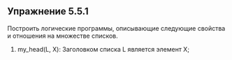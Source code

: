 ## Упражнение 5.5.1
Построить логические программы, описывающие следующие свойства и
отношения на множестве списков.

1. my_head(L, X): Заголовком списка L является элемент X;
